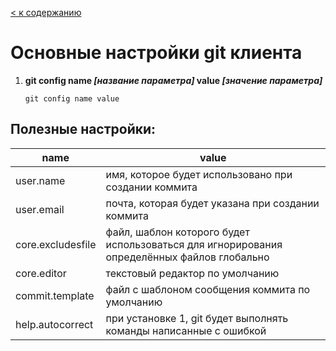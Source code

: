 [< к содержанию](../readme.md)
# Основные настройки git клиента

1. **git config name *[название параметра]* value *[значение параметра]***
      
      `git config name value`  

## Полезные настройки:

| name | value |
| --- | --- |
| user.name | имя, которое будет использовано при создании коммита |
| user.email | почта, которая будет указана при создании коммита |
| core.excludesfile | файл, шаблон которого будет использоваться для игнорирования определённых файлов глобально |
| core.editor | текстовый редактор по умолчанию |
| commit.template | файл с шаблоном сообщения коммита по умолчанию |
| help.autocorrect | при установке 1, git будет выполнять команды написанные с ошибкой |